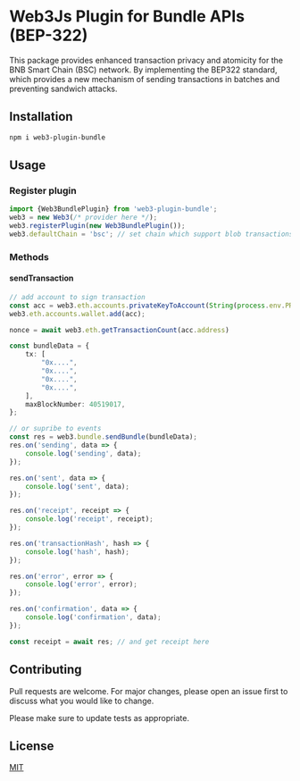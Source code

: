 Web3Js Plugin for Bundle APIs (BEP-322)
===========

This package provides enhanced transaction privacy and atomicity for the BNB Smart Chain (BSC) network. By implementing the BEP322 standard, which provides a new mechanism of sending transactions in batches and preventing sandwich attacks.


## Installation
```bash
npm i web3-plugin-bundle
```

## Usage

### Register plugin
```typescript
import {Web3BundlePlugin} from 'web3-plugin-bundle';
web3 = new Web3(/* provider here */);
web3.registerPlugin(new Web3BundlePlugin());
web3.defaultChain = 'bsc'; // set chain which support blob transactions
```

### Methods

#### sendTransaction
```typescript
// add account to sign transaction
const acc = web3.eth.accounts.privateKeyToAccount(String(process.env.PRIVATE_KEY));
web3.eth.accounts.wallet.add(acc);

nonce = await web3.eth.getTransactionCount(acc.address)

const bundleData = {
	tx: [
		"0x....",
		"0x....",
		"0x....",
		"0x....",
    ],
	maxBlockNumber: 40519017,
};

// or supribe to events
const res = web3.bundle.sendBundle(bundleData);
res.on('sending', data => {
	console.log('sending', data);
});

res.on('sent', data => {
	console.log('sent', data);
});

res.on('receipt', receipt => {
	console.log('receipt', receipt);
});

res.on('transactionHash', hash => {
	console.log('hash', hash);
});

res.on('error', error => {
	console.log('error', error);
});

res.on('confirmation', data => {
	console.log('confirmation', data);
});

const receipt = await res; // and get receipt here

```

Contributing
------------

Pull requests are welcome. For major changes, please open an issue first
to discuss what you would like to change.

Please make sure to update tests as appropriate.

License
-------

[MIT](https://choosealicense.com/licenses/mit/)